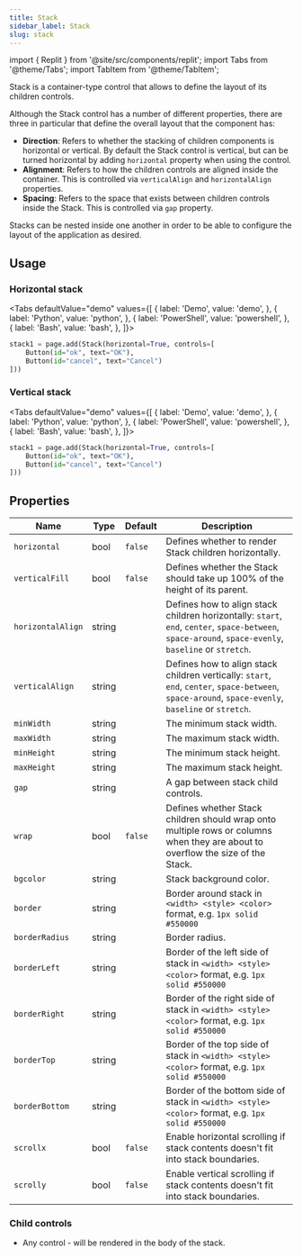 ```yaml
---
title: Stack
sidebar_label: Stack
slug: stack
---
```


import { Replit } from '@site/src/components/replit';
import Tabs from '@theme/Tabs';
import TabItem from '@theme/TabItem';

Stack is a container-type control that allows to define the layout of its children controls.

Although the Stack control has a number of different properties, there are three in particular that define the overall layout that the component has:

* **Direction**: Refers to whether the stacking of children components is horizontal or vertical. By default the Stack control is vertical, but can be turned horizontal by adding `horizontal` property when using the control.
* **Alignment**: Refers to how the children controls are aligned inside the container. This is controlled via `verticalAlign` and `horizontalAlign` properties.
* **Spacing**: Refers to the space that exists between children controls inside the Stack. This is controlled via `gap` property.

Stacks can be nested inside one another in order to be able to configure the layout of the application as desired.

## Usage

### Horizontal stack

<Tabs defaultValue="demo" values={[
  { label: 'Demo', value: 'demo', },
  { label: 'Python', value: 'python', },
  { label: 'PowerShell', value: 'powershell', },
  { label: 'Bash', value: 'bash', },
]}>

<TabItem value="demo">
  <Replit src="https://python-demo.pglet.repl.co/#horizontal_stack" height="100px" />
</TabItem>

<TabItem value="python">

```python
stack1 = page.add(Stack(horizontal=True, controls=[
    Button(id="ok", text="OK"),
    Button(id="cancel", text="Cancel")
]))
```

</TabItem>

<TabItem value="bash">
</TabItem>

<TabItem value="powershell">
</TabItem>

<TabItem value="bash">
</TabItem>

</Tabs>

### Vertical stack

<Tabs defaultValue="demo" values={[
  { label: 'Demo', value: 'demo', },
  { label: 'Python', value: 'python', },
  { label: 'PowerShell', value: 'powershell', },
  { label: 'Bash', value: 'bash', },
]}>

<TabItem value="demo">
  <Replit src="https://python-demo.pglet.repl.co/#vertical_stack" height="100px" />
</TabItem>

<TabItem value="python">

```python
stack1 = page.add(Stack(horizontal=True, controls=[
    Button(id="ok", text="OK"),
    Button(id="cancel", text="Cancel")
]))
```

</TabItem>

<TabItem value="bash">
</TabItem>

<TabItem value="powershell">
</TabItem>

<TabItem value="bash">
</TabItem>

</Tabs>

## Properties

| Name              | Type      | Default | Description |
| ----------------- | --------- | ------- | ----------- |
| `horizontal`      | bool      | `false` | Defines whether to render Stack children horizontally. |
| `verticalFill`    | bool      | `false` | Defines whether the Stack should take up 100% of the height of its parent. |
| `horizontalAlign` | string    |         | Defines how to align stack children horizontally: `start`, `end`, `center`, `space-between`, `space-around`, `space-evenly`, `baseline` or `stretch`. |
| `verticalAlign`   | string    |         | Defines how to align stack children vertically: `start`, `end`, `center`, `space-between`, `space-around`, `space-evenly`, `baseline` or `stretch`. |
| `minWidth`        | string    |         | The minimum stack width. |
| `maxWidth`        | string    |         | The maximum stack width. |
| `minHeight`       | string    |         | The minimum stack height. |
| `maxHeight`       | string    |         | The maximum stack height. |
| `gap`             | string    |         | A gap between stack child controls. |
| `wrap`            | bool      | `false` | Defines whether Stack children should wrap onto multiple rows or columns when they are about to overflow the size of the Stack. |
| `bgcolor` | string  |         | Stack background color. |
| `border`  | string  |         | Border around stack in `<width> <style> <color>` format, e.g. `1px solid #550000` |
| `borderRadius` | string  |         | Border radius. |
| `borderLeft`   | string  |         | Border of the left side of stack in `<width> <style> <color>` format, e.g. `1px solid #550000` |
| `borderRight`  | string  |         | Border of the right side of stack in `<width> <style> <color>` format, e.g. `1px solid #550000` |
| `borderTop`    | string  |         | Border of the top side of stack in `<width> <style> <color>` format, e.g. `1px solid #550000` |
| `borderBottom` | string  |         | Border of the bottom side of stack in `<width> <style> <color>` format, e.g. `1px solid #550000` |
| `scrollx`         | bool      | `false` | Enable horizontal scrolling if stack contents doesn't fit into stack boundaries. |
| `scrolly`         | bool      | `false` | Enable vertical scrolling if stack contents doesn't fit into stack boundaries. |

### Child controls

* Any control - will be rendered in the body of the stack.